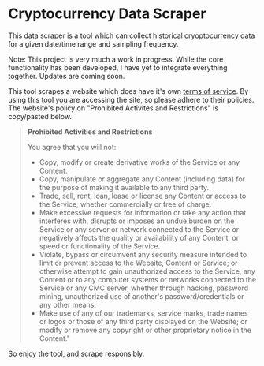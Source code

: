 # Cryptocurrency Data Scraper
This data scraper is a tool which can collect historical cryoptocurrency data for a given date/time range and sampling frequency.

Note: This project is very much a work in progress. While the core functionality has been developed, I have yet to integrate everything together. Updates are coming soon.

This tool scrapes a website which does have it's own [terms of service](https://coincodex.com/page/terms-of-service/). By using this tool you are accessing the site, so please adhere to their policies.
The website's policy on "Prohibited Activites and Restrictions" is copy/pasted below.
> **Prohibited Activities and Restrictions**
> 
> You agree that you will not:
> - Copy, modify or create derivative works of the Service or any Content.
> - Copy, manipulate or aggregate any Content (including data) for the purpose of making it available to any third party.
> - Trade, sell, rent, loan, lease or license any Content or access to the Service, whether commercially or free of charge.
> - Make excessive requests for information or take any action that interferes with, disrupts or imposes an undue burden on the Service or any server or network connected to the Service or negatively affects the quality or availability of any Content, or speed or functionality of the Service.
> - Violate, bypass or circumvent any security measure intended to limit or prevent access to the Website, Content or Service; or otherwise attempt to gain unauthorized access to the Service, any Content or to any computer systems or networks connected to the Service or any CMC server, whether through hacking, password mining, unauthorized use of another's password/credentials or any other means.
> - Make use of any of our trademarks, service marks, trade names or logos or those of any third party displayed on the Website; or modify or remove any copyright or other proprietary notice in the Content."

So enjoy the tool, and scrape responsibly.
